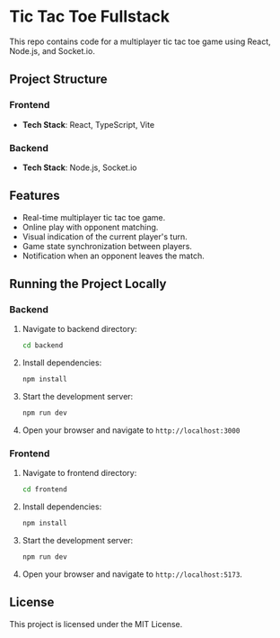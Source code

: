 # Tic Tac Toe Fullstack

This repo contains code for a multiplayer tic tac toe game using React, Node.js, and Socket.io.

## Project Structure

### Frontend

- **Tech Stack**: React, TypeScript, Vite

### Backend

- **Tech Stack**: Node.js, Socket.io

## Features

- Real-time multiplayer tic tac toe game.
- Online play with opponent matching.
- Visual indication of the current player's turn.
- Game state synchronization between players.
- Notification when an opponent leaves the match.

## Running the Project Locally

### Backend 

1. Navigate to backend directory:
   ```sh
   cd backend
   ```
2. Install dependencies:
   ```sh
   npm install
   ```

3. Start the development server:
   ```sh
   npm run dev
   ```

4. Open your browser and navigate to `http://localhost:3000`


### Frontend

1. Navigate to frontend directory:
   ```sh
   cd frontend
   ```
2. Install dependencies:
   ```sh
   npm install
   ```

3. Start the development server:
   ```sh
   npm run dev
   ```

4. Open your browser and navigate to `http://localhost:5173`.

## License

This project is licensed under the MIT License.
